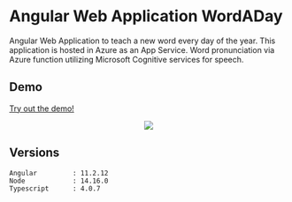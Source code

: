 # Angular Web Application WordADay

Angular Web Application to teach a new word every day of the year. This application is hosted in Azure as an App Service. Word pronunciation via Azure function utilizing Microsoft Cognitive services for speech.

## Demo

<a href="https://wordaday.azurewebsites.net/" rel="nofollow">Try out the demo!</a>

<p align="center">    
   	   <img src="http://www.mobdemo.org//images//screencapture-wordaday-v4.png" />  
 </p>

## Versions

```
Angular			: 11.2.12
Node			: 14.16.0
Typescript		: 4.0.7

```
